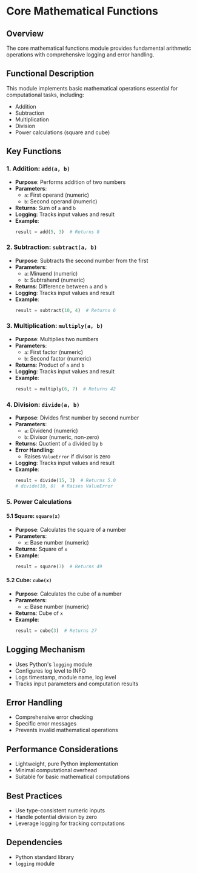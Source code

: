 # Core Mathematical Functions

## Overview
The core mathematical functions module provides fundamental arithmetic operations with comprehensive logging and error handling.

## Functional Description
This module implements basic mathematical operations essential for computational tasks, including:
- Addition
- Subtraction
- Multiplication
- Division
- Power calculations (square and cube)

## Key Functions

### 1. Addition: `add(a, b)`
- **Purpose**: Performs addition of two numbers
- **Parameters**:
  - `a`: First operand (numeric)
  - `b`: Second operand (numeric)
- **Returns**: Sum of `a` and `b`
- **Logging**: Tracks input values and result
- **Example**:
  ```python
  result = add(5, 3)  # Returns 8
  ```

### 2. Subtraction: `subtract(a, b)`
- **Purpose**: Subtracts the second number from the first
- **Parameters**:
  - `a`: Minuend (numeric)
  - `b`: Subtrahend (numeric)
- **Returns**: Difference between `a` and `b`
- **Logging**: Tracks input values and result
- **Example**:
  ```python
  result = subtract(10, 4)  # Returns 6
  ```

### 3. Multiplication: `multiply(a, b)`
- **Purpose**: Multiplies two numbers
- **Parameters**:
  - `a`: First factor (numeric)
  - `b`: Second factor (numeric)
- **Returns**: Product of `a` and `b`
- **Logging**: Tracks input values and result
- **Example**:
  ```python
  result = multiply(6, 7)  # Returns 42
  ```

### 4. Division: `divide(a, b)`
- **Purpose**: Divides first number by second number
- **Parameters**:
  - `a`: Dividend (numeric)
  - `b`: Divisor (numeric, non-zero)
- **Returns**: Quotient of `a` divided by `b`
- **Error Handling**: 
  - Raises `ValueError` if divisor is zero
- **Logging**: Tracks input values and result
- **Example**:
  ```python
  result = divide(15, 3)  # Returns 5.0
  # divide(10, 0)  # Raises ValueError
  ```

### 5. Power Calculations

#### 5.1 Square: `square(x)`
- **Purpose**: Calculates the square of a number
- **Parameters**:
  - `x`: Base number (numeric)
- **Returns**: Square of `x`
- **Example**:
  ```python
  result = square(7)  # Returns 49
  ```

#### 5.2 Cube: `cube(x)`
- **Purpose**: Calculates the cube of a number
- **Parameters**:
  - `x`: Base number (numeric)
- **Returns**: Cube of `x`
- **Example**:
  ```python
  result = cube(3)  # Returns 27
  ```

## Logging Mechanism
- Uses Python's `logging` module
- Configures log level to INFO
- Logs timestamp, module name, log level
- Tracks input parameters and computation results

## Error Handling
- Comprehensive error checking
- Specific error messages
- Prevents invalid mathematical operations

## Performance Considerations
- Lightweight, pure Python implementation
- Minimal computational overhead
- Suitable for basic mathematical computations

## Best Practices
- Use type-consistent numeric inputs
- Handle potential division by zero
- Leverage logging for tracking computations

## Dependencies
- Python standard library
- `logging` module